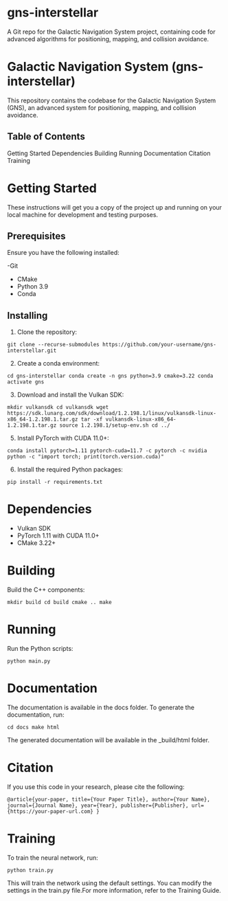 # gns-interstellar
A Git repo for the Galactic Navigation System project, containing code for advanced algorithms for positioning, mapping, and collision avoidance.

# Galactic Navigation System (gns-interstellar)

This repository contains the codebase for the Galactic Navigation System (GNS), an advanced system for positioning, mapping, and collision avoidance.

## Table of Contents

Getting Started
Dependencies
Building
Running
Documentation
Citation
Training

# Getting Started

These instructions will get you a copy of the project up and running on your local machine for development and testing purposes.

## Prerequisites

Ensure you have the following installed:

-Git
- CMake
- Python 3.9
- Conda

## Installing

1. Clone the repository:

`git clone --recurse-submodules https://github.com/your-username/gns-interstellar.git`

2. Create a conda environment:


`cd gns-interstellar
conda create -n gns python=3.9 cmake=3.22
conda activate gns`

3. Download and install the Vulkan SDK:

`mkdir vulkansdk
cd vulkansdk
wget https://sdk.lunarg.com/sdk/download/1.2.198.1/linux/vulkansdk-linux-x86_64-1.2.198.1.tar.gz
tar -xf vulkansdk-linux-x86_64-1.2.198.1.tar.gz
source 1.2.198.1/setup-env.sh
cd ../`

5. Install PyTorch with CUDA 11.0+:


`conda install pytorch=1.11 pytorch-cuda=11.7 -c pytorch -c nvidia
python -c "import torch; print(torch.version.cuda)"`

6. Install the required Python packages:


`pip install -r requirements.txt`

# Dependencies

- Vulkan SDK
- PyTorch 1.11 with CUDA 11.0+
- CMake 3.22+

# Building

Build the C++ components:

`mkdir build
cd build
cmake ..
make`

# Running

Run the Python scripts:

`python main.py`

# Documentation

The documentation is available in the docs folder. To generate the documentation, run:

`cd docs
make html`

The generated documentation will be available in the _build/html folder.

# Citation

If you use this code in your research, please cite the following:

`@article{your-paper,
  title={Your Paper Title},
  author={Your Name},
  journal={Journal Name},
  year={Year},
  publisher={Publisher},
  url={https://your-paper-url.com}
}`

# Training

To train the neural network, run:

`python train.py`

This will train the network using the default settings. You can modify the settings in the train.py file.For more information, refer to the Training Guide.

